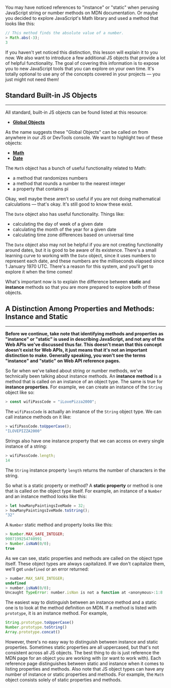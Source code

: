You may have noticed references to "instance" or "static" when perusing JavaScript string or number methods on MDN documentation. Or maybe you decided to explore JavaScript's Math library and used a method that looks like this:

```js
// This method finds the absolute value of a number.
> Math.abs(-3);
3
```

If you haven't yet noticed this distinction, this lesson will explain it to you now. We also want to introduce a few additional JS objects that provide a lot of helpful functionality. The goal of covering this information is to expose you to new JavaScript tools that you can explore on your own time. It's totally optional to use any of the concepts covered in your projects — you just might not need them!

## Standard Built-in JS Objects
---

All standard, built-in JS objects can be found listed at this resource:

* **<span class="glyphicon glyphicon-link"></span> [Global Objects](https://developer.mozilla.org/en-US/docs/Web/JavaScript/Reference/Global_Objects)**

As the name suggests these "Global Objects" can be called on from anywhere in our JS or DevTools console. We want to highlight two of these objects:

* **<span class="glyphicon glyphicon-link"></span> [Math](https://developer.mozilla.org/en-US/docs/Web/JavaScript/Reference/Global_Objects/Math)**
* **<span class="glyphicon glyphicon-link"></span> [Date](https://developer.mozilla.org/en-US/docs/Web/JavaScript/Reference/Global_Objects/Date)**

The `Math` object has a bunch of useful functionality related to Math:

* a method that randomizes numbers
* a method that rounds a number to the nearest integer
* a property that contains pi

Okay, well maybe these aren't so useful if you are not doing mathematical calculations — that's okay. It's still good to know these exist.

The `Date` object also has useful functionality. Things like:

* calculating the day of week of a given date 
* calculating the month of the year for a given date
* calculating time zone differences based on universal time

The `Date` object also may not be helpful if you are not creating functionality around dates, but it is good to be aware of its existence. There's a small learning curve to working with the `Date` object, since it uses numbers to represent each date, and these numbers are the milliseconds elapsed since 1 January 1970 UTC. There's a reason for this system, and you'll get to explore it when the time comes!

What's important now is to explain the difference between **static** and **instance** methods so that you are more prepared to explore both of these objects. 

## A Distinction Among Properties and Methods: Instance and Static
---

**Before we continue, take note that identifying methods and properties as "instance" or "static" is used in describing JavaScript, and not any of the Web APIs we've discussed thus far. This doesn't mean that this concept doesn't exist for Web APIs, it just means that it's not an important distinction to make. Generally speaking, you won't see the terms "instance" and "static" on Web API reference pages.**

So far when we've talked about string or number methods, we've technically been talking about instance methods. An **instance method** is a method that is called on an instance of an object type. The same is true for **instance properties**. For example, we can create an instance of the `String` object like so:

```js
> const wifiPassCode = "iLovePizza2000";
```

The `wifiPassCode` is actually an instance of the `String` object type. We can call instance methods on it like:

```js
> wifiPassCode.toUpperCase();
"ILOVEPIZZA2000"
```

Strings also have one instance property that we can access on every single instance of a string:

```js
> wifiPassCode.length;
14
```

The `String` instance property `length` returns the number of characters in the string.

So what is a static property or method? A **static property** or method is one that is called on the object type itself. For example, an instance of a `Number` and an instance method looks like this:

```js
> let howManyPaintingsIveMade = 32;
> howManyPaintingsIveMade.toString();
"32"
```

A `Number` static method and property looks like this:

```js
> Number.MAX_SAFE_INTEGER;
9007199254740991
> Number.isNaN(0/0);
true
```

As we can see, static properties and methods are called on the object type itself. These object types are always capitalized. If we don't capitalize them, we'll get `undefined` or an error returned:

```js
> number.MAX_SAFE_INTEGER;
undefined
> number.isNaN(0/0);
Uncaught TypeError: number.isNan is not a function at <anonymous>:1:8
```

The easiest way to distinguish between an instance method and a static one is to look at the method definition on MDN. If a method is listed with `prototype`, it is an instance method. For example,

```js
String.prototype.toUpperCase()
Number.prototype.toString()
Array.prototype.concat()
```

However, there's no easy way to distinguish between instance and static properties. Sometimes static properties are all uppercased, but that's not consistent across all JS objects. The best thing to do is just reference the MDN page for an object you are working with (or want to work with). Each reference page distinguishes between static and instance when it comes to listing properties and methods. Also note that JS object types can have any number of instance or static properties and methods. For example, the `Math` object consists solely of static properties and methods. 
